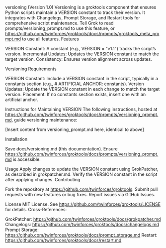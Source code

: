 versioning (Version 1.0)
Versioning is a groktools component that ensures Python scripts maintain a VERSION constant to track their version. It integrates with Changelogs, Prompt Storage, and Restart tools for comprehensive script maintenance. Tell Grok to read prompts/versioning_prompt.md to use this feature, or https://github.com/twinforces/groktools/docs/prompts/groktools_meta_prompt.md to use all features.
Features

VERSION Constant: A constant (e.g., VERSION = "v1.1") tracks the script’s version.
Incremental Updates: Updates the VERSION constant to match the target version.
Consistency: Ensures version alignment across updates.

Versioning Requirements

VERSION Constant: Include a VERSION constant in the script, typically in a constants section (e.g., # ARTIFICIAL ANCHOR: constants).
Version Updates: Update the VERSION constant in each change to match the target version.
Placement: If no constants section exists, insert one with an artificial anchor.

Instructions for Maintaining VERSION
The following instructions, hosted at https://github.com/twinforces/groktools/docs/prompts/versioning_prompt.md, guide versioning maintenance:

[Insert content from versioning_prompt.md here, identical to above]

Installation

Save docs/versioning.md (this documentation).
Ensure https://github.com/twinforces/groktools/docs/prompts/versioning_prompt.md is accessible.

Usage
Apply changes to update the VERSION constant using GrokPatcher, as described in grokpatcher.md. Verify the VERSION constant in the script after applying changes.
Contributing

Fork the repository at https://github.com/twinforces/groktools.
Submit pull requests with new features or bug fixes.
Report issues via GitHub Issues.

License
MIT License. See https://github.com/twinforces/groktools/LICENSE for details.
Cross-References:

GrokPatcher: https://github.com/twinforces/groktools/docs/grokpatcher.md
Changelogs: https://github.com/twinforces/groktools/docs/changelogs.md
Prompt Storage: https://github.com/twinforces/groktools/docs/prompt_storage.md
Restart: https://github.com/twinforces/groktools/docs/restart.md


